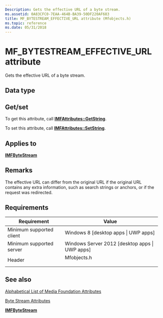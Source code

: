 ```yaml
---
Description: Gets the effective URL of a byte stream.
ms.assetid: 0A83CFC0-7EAA-464B-BA39-50DF220AF683
title: MF_BYTESTREAM_EFFECTIVE_URL attribute (Mfobjects.h)
ms.topic: reference
ms.date: 05/31/2018
---
```


# MF\_BYTESTREAM\_EFFECTIVE\_URL attribute

Gets the effective URL of a byte stream.

## Data type

## Get/set

To get this attribute, call [**IMFAttributes::GetString**](/windows/desktop/api/mfobjects/nf-mfobjects-imfattributes-getstring).

To set this attribute, call [**IMFAttributes::SetString**](/windows/desktop/api/mfobjects/nf-mfobjects-imfattributes-setstring).

## Applies to

[**IMFByteStream**](/windows/desktop/api/mfobjects/nn-mfobjects-imfbytestream)

## Remarks

The effective URL can differ from the original URL if the original URL contains any extra information, such as search strings or anchors, or if the request was redirected.

## Requirements



| Requirement | Value |
|-------------------------------------|----------------------------------------------------------------------------------------|
| Minimum supported client<br/> | Windows 8 \[desktop apps \| UWP apps\]<br/>                                      |
| Minimum supported server<br/> | Windows Server 2012 \[desktop apps \| UWP apps\]<br/>                            |
| Header<br/>                   | <dl> <dt>Mfobjects.h</dt> </dl> |



## See also

<dl> <dt>

[Alphabetical List of Media Foundation Attributes](alphabetical-list-of-media-foundation-attributes.md)
</dt> <dt>

[Byte Stream Attributes](byte-stream-attributes.md)
</dt> <dt>

[**IMFByteStream**](/windows/desktop/api/mfobjects/nn-mfobjects-imfbytestream)
</dt> </dl>

 

 




